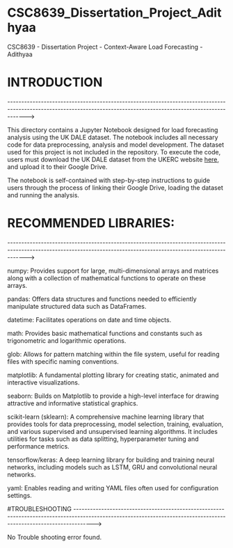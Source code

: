 # CSC8639_Dissertation_Project_Adithyaa
CSC8639 - Dissertation Project - Context-Aware Load Forecasting - Adithyaa

# INTRODUCTION
------------------------------------------------------------------------------------------------------------------------------------------------------------------->

This directory contains a Jupyter Notebook designed for load forecasting analysis using the UK DALE dataset. The notebook includes all necessary code for data preprocessing, analysis and model development. The dataset used for this project is not included in the repository. To execute the code, users must download the UK DALE dataset from the UKERC website [here](https://ukerc.rl.ac.uk/cgi-bin/dataDiscover.pl?Action=detail&dataid=7d78f943-f9fe-413b-af52-1816f9d968b0&STerm=UK-DALE&SScope=&GoAct=&AFull=4&AllFilters=&RandKey=&TotHead=TOTHEAD), and upload it to their Google Drive.

The notebook is self-contained with step-by-step instructions to guide users through the process of linking their Google Drive, loading the dataset and running the analysis.

# RECOMMENDED LIBRARIES:
------------------------------------------------------------------------------------------------------------------------------------------------------------------->

numpy: Provides support for large, multi-dimensional arrays and matrices along with a collection of mathematical functions to operate on these arrays.

pandas: Offers data structures and functions needed to efficiently manipulate structured data such as DataFrames.

datetime: Facilitates operations on date and time objects.

math: Provides basic mathematical functions and constants such as trigonometric and logarithmic operations.

glob: Allows for pattern matching within the file system, useful for reading files with specific naming conventions.

matplotlib: A fundamental plotting library for creating static, animated and interactive visualizations.

seaborn: Builds on Matplotlib to provide a high-level interface for drawing attractive and informative statistical graphics.

scikit-learn (sklearn): A comprehensive machine learning library that provides tools for data preprocessing, model selection, training, evaluation, and various supervised and unsupervised learning algorithms. It includes utilities for tasks such as data splitting, hyperparameter tuning and performance metrics.

tensorflow/keras: A deep learning library for building and training neural networks, including models such as LSTM, GRU and convolutional neural networks.

yaml: Enables reading and writing YAML files often used for configuration settings.

#TROUBLESHOOTING
------------------------------------------------------------------------------------------------------------------------------------------------------------------->

No Trouble shooting error found.
